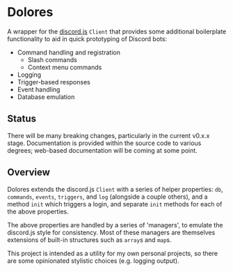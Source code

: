 # Dolores

A wrapper for the [discord.js](https://discord.js.org) `Client` that provides some additional boilerplate functionality to aid in quick prototyping of Discord bots:

- Command handling and registration
  - Slash commands
  - Context menu commands
- Logging
- Trigger-based responses
- Event handling
- Database emulation

## Status

There will be many breaking changes, particularly in the current v0.x.x stage. Documentation is provided within the source code to various degrees; web-based documentation will be coming at some point.

## Overview

Dolores extends the discord.js `Client` with a series of helper properties: `db`, `commands`, `events`, `triggers`, and `log` (alongside a couple others), and a method `init` which triggers a login, and separate `init` methods for each of the above properties.

The above properties are handled by a series of 'managers', to emulate the discord.js style for consistency. Most of these managers are themselves extensions of built-in structures such as `array`s and `map`s.

This project is intended as a utility for my own personal projects, so there are some opinionated stylistic choices (e.g. logging output).
